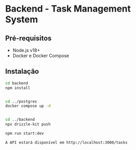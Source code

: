 # Backend - Task Management System

## Pré-requisitos

- Node.js v18+
- Docker e Docker Compose

## Instalação

```bash
cd backend
npm install


cd ../postgres
docker compose up -d


cd ../backend
npx drizzle-kit push

npm run start:dev

A API estará disponível em http://localhost:3000/tasks